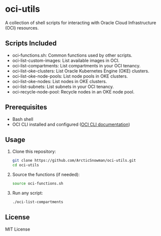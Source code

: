 # oci-utils

A collection of shell scripts for interacting with Oracle Cloud Infrastructure (OCI) resources.

## Scripts Included

- oci-functions.sh: Common functions used by other scripts.
- oci-list-custom-images: List available images in OCI.
- oci-list-compartments: List compartments in your OCI tenancy.
- oci-list-oke-clusters: List Oracle Kubernetes Engine (OKE) clusters.
- oci-list-oke-node-pools: List node pools in OKE clusters.
- oci-list-oke-nodes: List nodes in OKE clusters.
- oci-list-subnets: List subnets in your OCI tenancy.
- oci-recycle-node-pool: Recycle nodes in an OKE node pool.

## Prerequisites

- Bash shell
- OCI CLI installed and configured ([OCI CLI documentation](https://docs.oracle.com/en-us/iaas/Content/API/SDKDocs/cliinstall.htm))

## Usage

1. Clone this repository:
   ```bash
   git clone https://github.com/ArcticSnowman/oci-utils.git
   cd oci-utils
   ```

2. Source the functions (if needed):
   ```bash
   source oci-functions.sh
   ```

3. Run any script:
   ```bash
   ./oci-list-compartments
   ```

## License

MIT License

